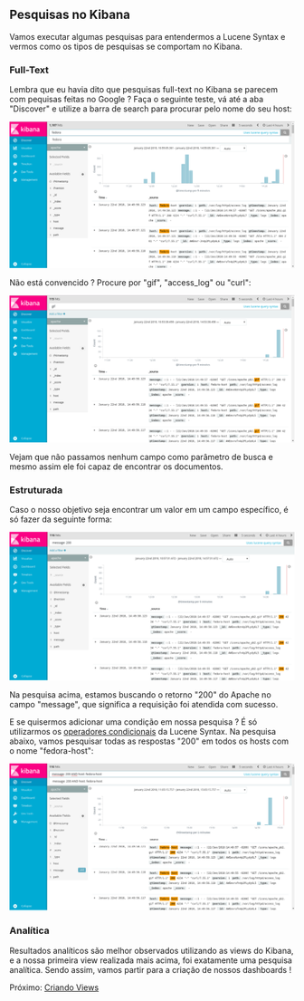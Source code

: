 ## Pesquisas no Kibana

Vamos executar algumas pesquisas para entendermos a Lucene Syntax e vermos como os tipos de pesquisas se comportam no Kibana.

### Full-Text

Lembra que eu havia dito que pesquisas full-text no Kibana se parecem com pequisas feitas no Google ? Faça o seguinte teste, vá até a aba "Discover" e utilize a barra de search para procurar pelo nome do seu host:

![](/images/kibana_fulltext.png)

Não está convencido ? Procure por "gif", "access_log" ou "curl":

![](/images/kibana_fulltext2.png)

Vejam que não passamos nenhum campo como parâmetro de busca e mesmo assim ele foi capaz de encontrar os documentos.

### Estruturada

Caso o nosso objetivo seja encontrar um valor em um campo específico, é só fazer da seguinte forma:

![](/images/kibana_structured.png)

Na pesquisa acima, estamos buscando o retorno "200" do Apache no campo "message", que significa a requisição foi atendida com sucesso.

E se quisermos adicionar uma condição em nossa pesquisa ? É só utilizarmos os [operadores condicionais](https://lucene.apache.org/core/2_9_4/queryparsersyntax.html) da Lucene Syntax. Na pesquisa abaixo, vamos pesquisar todas as respostas "200" em todos os hosts com o nome "fedora-host":

![](/images/kibana_conditional.png)

### Analítica

Resultados analíticos são melhor observados utilizando as views do Kibana, e a nossa primeira view realizada mais acima, foi exatamente uma pesquisa analítica. Sendo assim, vamos partir para a criação de nossos dashboards !


Próximo: [Criando Views](/pages/views.md)

